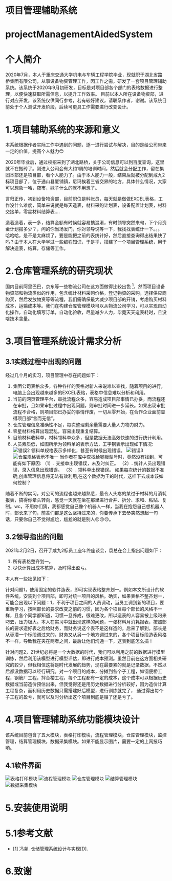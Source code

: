项目管理辅助系统
==
projectManagementAidedSystem
==

# 个人简介
2020年7月，本人于重庆交通大学机电与车辆工程学院毕业，现就职于湖北省路桥集团有限公司，从事设备物资管理工作，因工作之需，研发了一套项目管理辅助系统。该系统于2020年9月初研发，目标是对项目部各个部门的表格数据进行整理，以便快速获取所需信息，以提升工作效率。
目前以本人所在设备物资部，进行对应开发，该系统仅供同行参考，若有较好建议，请联系作者，谢谢。该系统目前处于个人测试开发阶段，后续可更具工作需要进行改变设计。


# 1.项目辅助系统的来源和意义
本系统根据作者实际工作中遇到的问题，逐一进行尝试与解决，目的是给公司带来一定的价值，提高个人魅力:blush:

2020年毕业后，通过校招来到了湖北路桥，关于公司信息可以到百度查询，这里就不在搬砖了。刚进入公司会有大约1周的培训时间，然后就会分配工作，留在集团本部还是项目部，看个人能力了。由于本人能力一般，结束后就被分配到咸九2标项目部了，位于通山县厦铺镇，尼玛挨着三省交界的地方，具体什么情况，大家可以想象一哈，夜市，妹子什么的就不用想了。

言归正传，初到设备物资部，目前职位是料账员，每天就是做做EXCEL表格，工作没什么难度，简单来说就是每天造表，材料采购计划表，设备配置计划表，材料交接单，零星材料结算表....

造着造着，表一多，结算金额有时候就容易搞混淆，有时领导突然来句，下个月资金计划报多少？，问的你当场发门，你对领导说等一下，我找找表统计一下。。。
哈哈哈，是不是太麻烦了，要是能把之前的表统计好，然后直接查询得出结果快了吗？由于本人在大学学过一些编程知识，于是乎，搭建了一个项目管理系统，用于解决造表，结算，存储等工作。

# 2.仓库管理系统的研究现状
国内目前阿里巴巴，京东等一些物流公司在这方面做得比较出色 [<sup>1</sup>](#refer-anchor-1)，然而项目设备物资部和物流类似的作用，包含统计材料采购价格，登记物资的采购，选择供应商购买，然后发放物资等等流程，我们需确保最大减少项目部的开销，考虑购买材料成本，运输成本等。我们在构建仓库管理模块可以从物流公司学习，可以实现自动化操作，自动化填写订单，自动化验收，尽量减少人力，毕竟天天造表耗时，且没啥技术含量。

# 3.项目管理系统设计需求分析

## 3.1实践过程中出现的问题 ##
经过几个月的实习，项目管理中存在问题如下：
1. 集团公司表格众多，各种各样的表格对新人来说难以查找，随着项目的进行，电脑上会出现越来越多的EXCEL表格，表格中信息难以分析和利用。
2. 当前的网页管理平台，审批流程众多，容易造成项目部事情已办妥，而流程还在审批，且如果审批过程中出现问题，则审批时间进一步延长。如果出现审批流程不合格，则项目部已办妥的事情作废，一切从零开始，在合作企业面前显得项目部“言而无信”。
3. 仓库管理信息准确性不足，每次整理剩余量需要大量人力物力财力。
4. 零星材料结算出现混乱，容易出现重复结算。
5. 目前材料收料单，材料领料单众多，但是数据无法高效快速的进行统计利用。
6. 人员素质低，如图所示为领料单的表示方法，工字钢表示出现如下情况:
![错误2](https://github.com/FrankZhou-jun/projectManagerAidedSystem/raw/main/images/工字钢表示错误2.JPG)
领料单规格表示多样化，甚至有时候出现错误。
![错误3](https://github.com/FrankZhou-jun/projectManagerAidedSystem/raw/main/images/工字钢表示错误3.JPG)
![仓库规格表示不唯一](https://github.com/FrankZhou-jun/projectManagerAidedSystem/raw/main/images/仓库规格表示不唯一.jpg)
当作者在库中查找给钢板型号时，竟然没有找到，可能有如下原因:
（1）. 交接单出现错误，未及时纠正。
（2）. 统计人员出现错误，录入信息出现错误。
（3）. 领料单出现错误。
如果每次统计的数据不准确,创库管理信息将无法有效利用,在这个数据为王的时代，这样下去成本该如何控制？

随着不断的实习，对公司的流程也越来越熟悉，最令人头疼的某过于材料的月消耗报表，搞得你晕头转向，感觉一天就在坐在那里进行合并、拆分、求和、粘贴、复制。wc，不用你们猜，我都感觉自己像个机器人一样，当我在抱怨自己想机器人时，部长来了句，前辈们都是这么坚持过来的，你要传承下去:flushed:突然想起一句话，只要你自己不觉得尴尬，尴尬的就是别人:upside_down_face::upside_down_face::upside_down_face:。

## 3.2领导指出的问题 ##

2021年2月2日，召开了咸九2标员工座年终座谈会，袁总在会上指出问题如下：
1. 所有表格整齐划一。
2. 尽快计算出成本核算，及时得出盈亏。

本人有一些拙见如下：

针对问题1，使用固定的软件造表，即可实现表格整齐划一。例如本文所设计的软件系统，安装到个项目部，即可对统一项目的风格。确实，如果表格不整齐划一，可能会出现以下问题：1，不利于项目之间的人员调动，当员工调到新的项目，要重新学习，按照部长的要求改变之前的习惯，因为各个项目每个部长的风格不一样，且各个同学都知道，习惯一旦养成，很难更改，所以造表的人容易被上级叼来叼去，压力极大。本人在实习中就出现这样的问题，一张材料月消耗报表，按照部长的要求造好表之后给财务，而财务说这个表不是这样造的，后来了解到，部长是从枣潜一个标段调过来的，财务又从另一个地方调过来的，各个项目标段造表风格不一样，导致我在夹在两者之间，最后让他们沟通一下，这表到底怎么搞！

针对问题2，21世纪必将是一个大数据的时代，我们可以利用之前的数据进行模型训练，然后利用该模型进行模型评估，即进行成本预测。虽然目前在这方面相关研究的较少，但我相信这将是时代发展的趋势，现在最要紧的就是记录数据，不然以后都没数据可以经行研究。对一个项目的成本，分摊到各个子工程，如钢便桥工程，钢筋厂工程，拌合楼工程，每个工程都有一定的成本，这个成本可以根据历史数据或当前造价预估出来，但我觉得还是用历史数据进行分析较好，因为造价计算工程复杂，而利用历史数据只需搭建好后模型，进行训练就完了， 通过得出每个子工程的盈亏，就可以及时分析出这个项目到底是赚了还是亏了。


# 4.项目管理辅助系统功能模块设计

该系统目前包含了五大模块，表格打印模块，流程管理模块，仓库管理模块，监控管理，结算管理模块，数据采集模块。如果不能显示图片，需要一定的上网技巧哟。
## 4.1软件界面
![表格打印模块](https://github.com/FrankZhou-jun/projectManagerAidedSystem/raw/main/images/表格打印模块.jpg)
![流程管理模块](https://github.com/FrankZhou-jun/projectManagerAidedSystem/raw/main/images/流程管理模块.png)
![仓库管理模块](https://github.com/FrankZhou-jun/projectManagerAidedSystem/raw/main/images/仓库管理模块.jpg)
![结算管理模块](https://github.com/FrankZhou-jun/projectManagerAidedSystem/raw/main/images/结算管理模块.jpg)
![数据采集模块](https://github.com/FrankZhou-jun/projectManagerAidedSystem/raw/main/images/数据采集模块.jpg)


# 5.安装使用说明

# 5.1参考文献
<div id="refer-anchor-1"></div>

- [1] 冯尧. 仓储管理系统设计与实现[D].

# 6.致谢

